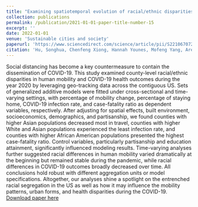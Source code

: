 ```yaml
---
title: "Examining spatiotemporal evolution of racial/ethnic disparities in human mobility and COVID-19 health outcomes: Evidence from the contiguous United States"
collection: publications
permalink: /publication/2021-01-01-paper-title-number-15
excerpt: ''
date: 2022-01-01
venue: 'Sustainable cities and society'
paperurl: 'https://www.sciencedirect.com/science/article/pii/S2210670721007721'
citation: 'Hu, Songhua, Chenfeng Xiong, Hannah Younes, Mofeng Yang, Aref Darzi, and Zhiyu Catherine Jin. "Examining spatiotemporal evolution of racial/ethnic disparities in human mobility and COVID-19 health outcomes: Evidence from the contiguous United States." Sustainable cities and society 76 (2022): 103506.'
---
```

Social distancing has become a key countermeasure to contain the dissemination of COVID-19. This study examined county-level racial/ethnic disparities in human mobility and COVID-19 health outcomes during the year 2020 by leveraging geo-tracking data across the contiguous US. Sets of generalized additive models were fitted under cross-sectional and time-varying settings, with percentage of mobility change, percentage of staying home, COVID-19 infection rate, and case-fatality ratio as dependent variables, respectively. After adjusting for spatial effects, built environment, socioeconomics, demographics, and partisanship, we found counties with higher Asian populations decreased most in travel, counties with higher White and Asian populations experienced the least infection rate, and counties with higher African American populations presented the highest case-fatality ratio. Control variables, particularly partisanship and education attainment, significantly influenced modeling results. Time-varying analyses further suggested racial differences in human mobility varied dramatically at the beginning but remained stable during the pandemic, while racial differences in COVID-19 outcomes broadly decreased over time. All conclusions hold robust with different aggregation units or model specifications. Altogether, our analyses shine a spotlight on the entrenched racial segregation in the US as well as how it may influence the mobility patterns, urban forms, and health disparities during the COVID-19.
[Download paper here](https://www.sciencedirect.com/science/article/pii/S2210670721007721)
